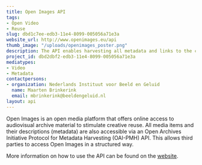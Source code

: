 ```yaml
---
title: Open Images API
tags:
- Open Video
- Reuse
slug: dbd1c7ee-edb3-11e4-8099-005056a71e3a
website_url: http://www.openimages.eu/api
thumb_image: "/uploads/openimages_poster.png"
description: The API enables harvesting all metadata and links to the content
project_id: dbd2dbf2-edb3-11e4-8099-005056a71e3a
mediatypes:
- Video
- Metadata
contactpersons:
- organization: Nederlands Instituut voor Beeld en Geluid
  name: Maarten Brinkerink
  email: mbrinkerink@beeldengeluid.nl
layout: api
---
```


Open Images is an open media platform that offers online access to audiovisual archive material to stimulate creative reuse. All media items and their descriptions (metadata) are also accessible via an Open Archives Initiative Protocol for Metadata Harvesting (OAI-PMH) API. This allows third parties to access Open Images in a structured way.

More information on how to use the API can be found on the [website](http://www.openimages.eu/api).
